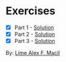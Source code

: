 # Exercises

- [x] Part 1 - [Solution](/solution/part-1.md)
- [x] Part 2 - [Solution](/solution/part-2.md)
- [x] Part 3 - [Solution](/solution/part-3.md)

By: [Lime Alex F. Macil](lime.macil@smc.pshs.edu.ph)
